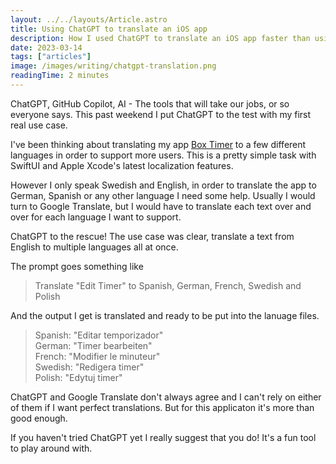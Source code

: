 ```yaml
---
layout: ../../layouts/Article.astro
title: Using ChatGPT to translate an iOS app
description: How I used ChatGPT to translate an iOS app faster than using Google Translate.
date: 2023-03-14
tags: ["articles"]
image: /images/writing/chatgpt-translation.png
readingTime: 2 minutes
---
```


ChatGPT, GitHub Copilot, AI - The tools that will take our jobs, or so everyone says. This past weekend I put ChatGPT to the test with my first real use case.

I've been thinking about translating my app <a href="https://boxtimer.app/?ref=edvinlinden.se" target="_blank" rel="noopener noreferrer">Box Timer</a> to a few different languages in order to support more users. This is a pretty simple task with SwiftUI and Apple Xcode's latest localization features.

However I only speak Swedish and English, in order to translate the app to German, Spanish or any other language I need some help. Usually I would turn to Google Translate, but I would have to translate each text over and over for each language I want to support.

ChatGPT to the rescue! The use case was clear, translate a text from English to multiple languages all at once. 

The prompt goes something like 
> Translate "Edit Timer" to Spanish, German, French, Swedish and Polish

And the output I get is translated and ready to be put into the lanuage files.
> Spanish: "Editar temporizador"<br />
German: "Timer bearbeiten"<br />
French: "Modifier le minuteur"<br />
Swedish: "Redigera timer"<br />
Polish: "Edytuj timer"

ChatGPT and Google Translate don't always agree and I can't rely on either of them if I want perfect translations. But for this applicaton it's more than good enough.

If you haven't tried ChatGPT yet I really suggest that you do! It's a fun tool to play around with.

